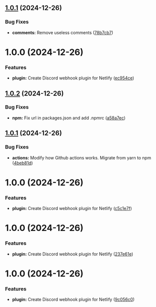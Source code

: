 ## [1.0.1](https://github.com/Dev0ph3r/netlify-plugin-discord/compare/v1.0.0...v1.0.1) (2024-12-26)


### Bug Fixes

* **comments:** Remove useless comments ([78b7cb7](https://github.com/Dev0ph3r/netlify-plugin-discord/commit/78b7cb7b9b252f5498ac1049480607fe32801dc9))

# 1.0.0 (2024-12-26)


### Features

* **plugin:** Create Discord webhook plugin for Netlify ([ec954ce](https://github.com/Dev0ph3r/netlify-plugin-discord/commit/ec954ce6c03ae098c80ad3347b84ab5fb7ffd6f4))

## [1.0.2](https://github.com/Dev0ph3r/netlify-plugin-discord/compare/v1.0.1...v1.0.2) (2024-12-26)


### Bug Fixes

* **npm:** Fix url in packages.json and add .npmrc ([a58a7ec](https://github.com/Dev0ph3r/netlify-plugin-discord/commit/a58a7ecbab93a364d2c780a81d4992a4da3264b7))

## [1.0.1](https://github.com/Dev0ph3r/netlify-plugin-discord/compare/v1.0.0...v1.0.1) (2024-12-26)


### Bug Fixes

* **actions:** Modify how Github actions works. Migrate from yarn to npm ([4beb81d](https://github.com/Dev0ph3r/netlify-plugin-discord/commit/4beb81d0c34d106eb2a371056a1fa0a27c025c4b))

# 1.0.0 (2024-12-26)


### Features

* **plugin:** Create Discord webhook plugin for Netlify ([c5c1e7f](https://github.com/Dev0ph3r/netlify-plugin-discord/commit/c5c1e7fd8e9b57b0875756aac398792f5b4c5f65))

# 1.0.0 (2024-12-26)


### Features

* **plugin:** Create Discord webhook plugin for Netlify ([237e61e](https://github.com/Dev0ph3r/netlify-plugin-discord/commit/237e61e7d97d335770fa6084fe243945c1b47269))

# 1.0.0 (2024-12-26)


### Features

* **plugin:** Create Discord webhook plugin for Netlify ([9c056c0](https://github.com/Dev0ph3r/netlify-plugin-discord/commit/9c056c079f521f59d320d099f5c66447e969b655))
